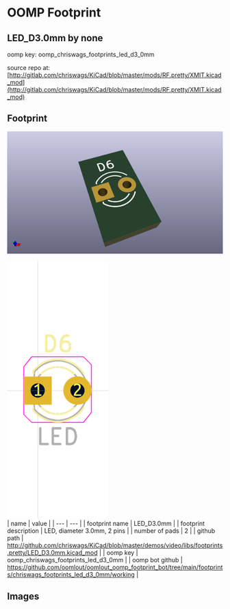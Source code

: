 # OOMP Footprint  
## LED_D3.0mm  by none  
  
oomp key: oomp_chriswags_footprints_led_d3_0mm  
  
source repo at: [http://gitlab.com/chriswags/KiCad/blob/master/mods/RF.pretty/XMIT.kicad_mod](http://gitlab.com/chriswags/KiCad/blob/master/mods/RF.pretty/XMIT.kicad_mod)  
## Footprint  
  
[![working_kicad_pcb_3d.png](working_kicad_pcb_3d_600.png)](working_kicad_pcb_3d.png)  
  
[![working.png](working_600.png)](working.png)  
| name | value | 
| --- | --- | 
| footprint name | LED_D3.0mm | 
| footprint description | LED, diameter 3.0mm, 2 pins | 
| number of pads | 2 | 
| github path | http://github.com/chriswags/KiCad/blob/master/demos/video/libs/footprints.pretty/LED_D3.0mm.kicad_mod | 
| oomp key | oomp_chriswags_footprints_led_d3_0mm | 
| oomp bot github | https://github.com/oomlout/oomlout_oomp_footprint_bot/tree/main/footprints/chriswags_footprints_led_d3_0mm/working | 
## Images  
